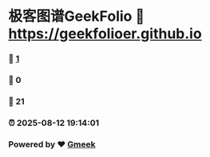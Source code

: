 # 极客图谱GeekFolio :link: https://geekfolioer.github.io 
### :page_facing_up: [1](https://geekfolioer.github.io/tag.html) 
### :speech_balloon: 0 
### :hibiscus: 21 
### :alarm_clock: 2025-08-12 19:14:01 
### Powered by :heart: [Gmeek](https://github.com/Meekdai/Gmeek)
